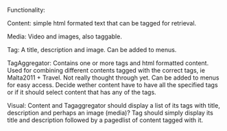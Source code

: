 Functionality:

Content:
simple html formated text that can be tagged for retrieval.

Media:
Video and images, also taggable.

Tag:
A title, description and image. Can be added to menus. 

TagAggregator:
Contains one or more tags and html formatted content. Used for combining different contents tagged with the correct tags, ie Malta2011 + Travel.
Not really thought through yet. Can be added to menus for easy access.
Decide wether content have to have all the specified tags or if it should select content that has any of the tags.




Visual:
Content and Tagaggregator should display a list of its tags with title, description and perhaps an image (media)?
Tag should simply display its title and description followed by a pagedlist of content tagged with it.